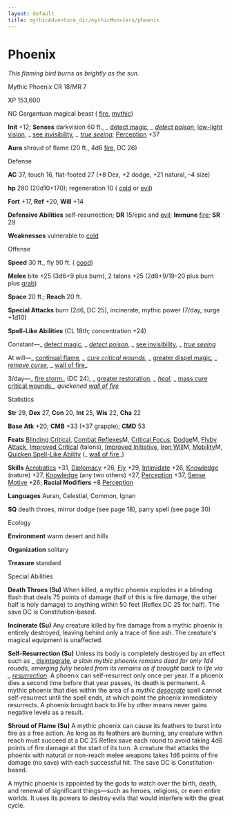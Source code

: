 ```yaml
---
layout: default
title: mythicAdventure_dir/mythicMonsters/phoenix
---
```

# Phoenix

_This flaming bird burns as brightly as the sun._

Mythic Phoenix CR 18/MR 7

XP 153,600

NG Gargantuan magical beast ( [fire](monster_dir/creatureTypes#_fire-subtype), [mythic](mythicAdventures/mythicMonsters#_mythic-subtype))

**Init** +12; **Senses** darkvision 60 ft., _ [detect magic](spell_dir/detectMagic#_detect-magic)_, _ [detect poison](spells/detectPoison#_detect-poison)_, [low-light vision](monster_dir/universalMonsterRules#_low-light-vision), _ [see invisibility](spells/seeInvisibility#_see-invisibility)_, _ [true seeing](spell_dir/trueSeeing#_true-seeing)_; [Perception](skills/perception#_perception) +37

**Aura** shroud of flame (20 ft., 4d6 [fire](monster_dir/creatureTypes#_fire-subtype), DC 26)

Defense

**AC** 37, touch 16, flat-footed 27 (+8 Dex, +2 dodge, +21 natural, –4 size)

**hp** 280 (20d10+170); regeneration 10 ( [cold](monsters/creatureTypes#_cold-subtype) or [evil](monster_dir/creatureTypes#_evil-subtype))

**Fort** +17, **Ref** +20, **Will** +14

**Defensive Abilities** self-resurrection; **DR** 15/epic and [evil](monster_dir/creatureTypes#_evil-subtype); **Immune** [fire](monsters/creatureTypes#_fire-subtype); **SR** 29

**Weaknesses** vulnerable to [cold](monster_dir/creatureTypes#_cold-subtype)

Offense

**Speed** 30 ft., fly 90 ft. ( [good](monsters/creatureTypes#_good-subtype))

**Melee** bite +25 (3d6+9 plus burn), 2 talons +25 (2d8+9/19–20 plus burn plus [grab](monster_dir/universalMonsterRules#_grab))

**Space** 20 ft.; **Reach** 20 ft.

**Special Attacks** burn (2d6, DC 25), incinerate, mythic power (7/day, surge +1d10)

**Spell-Like Abilities** (CL 18th; concentration +24)

Constant—_ [detect magic](spell_dir/detectMagic#_detect-magic)_, _ [detect poison](spells/detectPoison#_detect-poison)_, _ [see invisibility](spell_dir/seeInvisibility#_see-invisibility)_, _ [true seeing](spells/trueSeeing#_true-seeing)_

At will—_ [continual flame](spell_dir/continualFlame#_continual-flame)_, _ [cure critical wounds](spells/cureCriticalWounds#_cure-critical-wounds)_, _ [greater dispel magic](spell_dir/dispelMagic#_dispel-magic-greater)_, _ [remove curse](spells/removeCurse#_remove-curse)_, _ [wall of fire](spell_dir/wallOfFire#_wall-of-fire)_

3/day—_ [fire storm](spell_dir/fireStorm#_fire-storm)_ (DC 24), _ [greater restoration](spells/restoration#_restoration-greater)_, _ [heal](spell_dir/heal#_heal)_, _ [mass cure critical wounds](spells/cureCriticalWounds#_cure-critical-wounds-mass)_, _quickened [wall of fire](spell_dir/wallOfFire#_wall-of-fire)_

Statistics

**Str** 29, **Dex** 27, **Con** 20, **Int** 25, **Wis** 22, **Cha** 22

**Base Atk** +20; **CMB** +33 (+37 grapple); **CMD** 53

**Feats** [Blinding Critical](feats#_blinding-critical), [Combat Reflexes](mythicAdventures/mythicFeats#_combat-reflexes-mythic)M, [Critical Focus](feats#_critical-focus), [Dodge](mythicAdventure_dir/mythicFeats#_dodge-mythic)M, [Flyby Attack](monsters/monsterFeats#_flyby-attack), [Improved Critical](feats#_improved-critical) (talons), [Improved Initiative](feats#_improved-initiative), [Iron Will](mythicAdventure_dir/mythicFeats#_iron-will-mythic)M, [Mobility](feats#_mobility)M, [Quicken Spell-Like Ability](monsters/monsterFeats#_quicken-spell-like-ability) (_ [wall of fire](spell_dir/wallOfFire#_wall-of-fire)_)

**Skills** [Acrobatics](skills/acrobatics#_acrobatics) +31, [Diplomacy](skill_dir/diplomacy#_diplomacy) +26, [Fly](skills/fly#_fly) +29, [Intimidate](skill_dir/intimidate#_intimidate) +26, [Knowledge](skills/knowledge#_knowledge) (nature) +27, [Knowledge](skill_dir/knowledge#_knowledge) (any two others) +27, [Perception](skills/perception#_perception) +37, [Sense Motive](skill_dir/senseMotive#_sense-motive) +26; **Racial Modifiers** +8 [Perception](skills/perception#_perception)

**Languages** Auran, Celestial, Common, Ignan

**SQ** death throes, mirror dodge (see page 18), parry spell (see page 30)

Ecology

**Environment** warm desert and hills

**Organization** solitary

**Treasure** standard

Special Abilities

**Death Throes (Su)** When killed, a mythic phoenix explodes in a blinding flash that deals 75 points of damage (half of this is fire damage, the other half is holy damage) to anything within 50 feet (Reflex DC 25 for half). The save DC is Constitution-based.

**Incinerate (Su)** Any creature killed by fire damage from a mythic phoenix is entirely destroyed, leaving behind only a trace of fine ash. The creature's magical equipment is unaffected.

**Self-Resurrection (Su)** Unless its body is completely destroyed by an effect such as _ [disintegrate](spell_dir/disintegrate#_disintegrate)_, a slain mythic phoenix remains dead for only 1d4 rounds, emerging fully healed from its remains as if brought back to life via _ [resurrection](spells/resurrection#_resurrection)_. A phoenix can self-resurrect only once per year. If a phoenix dies a second time before that year passes, its death is permanent. A mythic phoenix that dies within the area of a _mythic [desecrate](spell_dir/desecrate#_desecrate)_ spell cannot self-resurrect until the spell ends, at which point the phoenix immediately resurrects. A phoenix brought back to life by other means never gains negative levels as a result.

**Shroud of Flame (Su)** A mythic phoenix can cause its feathers to burst into fire as a free action. As long as its feathers are burning, any creature within reach must succeed at a DC 25 Reflex save each round to avoid taking 4d6 points of fire damage at the start of its turn. A creature that attacks the phoenix with natural or non-reach melee weapons takes 1d6 points of fire damage (no save) with each successful hit. The save DC is Constitution-based.

A mythic phoenix is appointed by the gods to watch over the birth, death, and renewal of significant things—such as heroes, religions, or even entire worlds. It uses its powers to destroy evils that would interfere with the great cycle.

